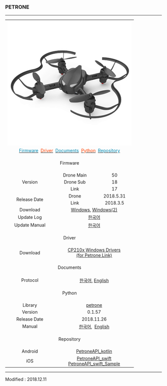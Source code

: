 ### PETRONE

---

<div align="center">
    <table>
        <tr>
            <td colspan="3">
                <div align="center">
                    <img src="/assets/images/products/petrone.jpg" alt="petrone">
                </div>
            </td>
        </tr>
        <tr>
            <td colspan="3">
                <div align="center">
                    <a href="#Firmware"><span style="color:#0489B1">Firmware</span></a>&nbsp;
                    <a href="#Driver"><span style="color:#FF4000">Driver</span></a>&nbsp;
                    <a href="#Documents"><span style="color:#0489B1">Documents</span></a>&nbsp;
                    <a href="#Python"><span style="color:#FF4000">Python</span></a>&nbsp;
                    <a href="#Repository"><span style="color:#0489B1">Repository</span></a>
                </div>
            </td>
        </tr>
        <tr>
            <td colspan="3"><div align="center"><a name="Firmware"></a>&nbsp;<br>Firmware<br>&nbsp;</div></td>
        </tr>
        <tr>
            <td rowspan="3"><div align="center">Version</div></td>
            <td><div align="center">Drone Main</div></td>
            <td><div align="center">50</div></td>
        </tr>
        <tr>
            <td><div align="center">Drone Sub</div></td>
            <td><div align="center">18</div></td>
        </tr>
        <tr>
            <td><div align="center">Link</div></td>
            <td><div align="center">17</div></td>
        </tr>
        <tr>
            <td rowspan="2"><div align="center">Release Date</div></td>
            <td><div align="center">Drone</div></td>
            <td><div align="center">2018.5.31</div></td>
        </tr>
        <tr>
            <td><div align="center">Link</div></td>
            <td><div align="center">2018.3.5</div></td>
        </tr>
        <tr>
            <td><div align="center">Download</div></td>
            <td colspan="2">
                <div align="center"><a href="https://drive.google.com/open?id=1GkjdZaI1P0CaDn6RZDYJ9-ZNmt5Onkp-" target="_blank">Windows</a>,&nbsp;<a href="https://s3.ap-northeast-2.amazonaws.com/byrobot/PetroneLink_20180305_release_0.zip" target="_blank">Windows(2)</a></div>
            </td>
        </tr>
        <tr>
            <td><div align="center">Update Log</div></td>
            <td colspan="2"><div align="center"><a href="/documents/kr/products/petrone/log/updates/firmware/">한국어</a></div></td>
        </tr>
        <tr>
            <td><div align="center">Update Manual</div></td>
            <td colspan="2">
                <div align="center"><a href="/documents/kr/products/petrone/manual/update/">한국어</a></div>
            </td>
        </tr>
        <tr>
            <td colspan="3"><div align="center"><a name="Driver"></a>&nbsp;<br>Driver<br>&nbsp;</div></td>
        </tr>
        <tr>
            <td><div align="center">Download</div></td>
            <td colspan="2">
                <div align="center"><a href="https://www.silabs.com/documents/public/software/CP210x_Windows_Drivers.zip" target="_blank">CP210x Windows Drivers<br>(for Petrone Link)</a></div>
            </td>
        </tr>
        <tr>
            <td colspan="3"><div align="center"><a name="Documents"></a>&nbsp;<br>Documents<br>&nbsp;</div></td>
        </tr>
        <tr>
            <td><div align="center">Protocol</div></td>
            <td colspan="2">
                <div align="center"><a href="/documents/kr/products/petrone/protocol/">한국어</a>,&nbsp;<a href="/documents/en/products/petrone/protocol/">English</a></div>
            </td>
        </tr>
        <tr>
            <td colspan="3"><div align="center"><a name="Python"></a>&nbsp;<br>Python<br>&nbsp;</div></td>
        </tr>
        <tr>
            <td><div align="center">Library</div></td>
            <td colspan="2"><div align="center"><a href="https://pypi.org/project/petrone/" target="_blank">petrone</a></div></td>
        </tr>
        <tr>
            <td><div align="center">Version</div></td>
            <td colspan="2"><div align="center">0.1.57</div></td>
        </tr>
        <tr>
            <td><div align="center">Release Date</div></td>
            <td colspan="2"><div align="center">2018.11.26</div></td>
        </tr>
        <tr>
            <td><div align="center">Manual</div></td>
            <td colspan="2">
                <div align="center"><a href="/documents/kr/products/petrone/library/python/petrone/">한국어</a>,&nbsp;
                <a href="/documents/en/products/petrone/library/python/petrone/">English</a></div>
            </td>
        </tr>
        <tr>
            <td colspan="3"><div align="center"><a name="Repository"></a>&nbsp;<br>Repository<br>&nbsp;</div></td>
        </tr>
        <tr>
            <td>
                <div align="center">Android</div>
            </td>
            <td colspan="2">
                <div align="center"><a href="https://github.com/petrone/PetroneAPI_kotlin" target="_blank">PetroneAPI_kotlin</a></div>
            </td>
        </tr>
        <tr>
            <td>
                <div align="center">iOS</div>
            </td>
            <td colspan="2">
                <div align="center">
                    <a href="https://github.com/petrone/PetroneAPI_swift" target="_blank">PetroneAPI_swift</a><br>
                    <a href="https://github.com/petrone/PetroneAPI_swift_Sample" target="_blank">PetroneAPI_swift_Sample</a>
                </div>
            </td>
        </tr>
    </table>
</div>

---

Modified : 2018.12.11